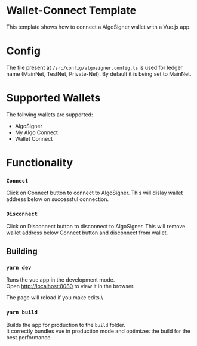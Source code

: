 # Wallet-Connect Template

This template shows how to connect a AlgoSigner wallet with a Vue.js app.

# Config

The file present at `/src/config/algosigner.config.ts` is used for ledger name (MainNet, TestNet, Private-Net). By default it is being set to MainNet.

# Supported Wallets

The follwing wallets are supported:

- AlgoSigner
- My Algo Connect
- Wallet Connect

# Functionality

### `Connect`

Click on Connect button to connect to AlgoSigner. This will dislay wallet address below on successful connection.

### `Disconnect`

Click on Disconnect button to disconnect to AlgoSigner. This will remove wallet address below Connect button and disconnect from wallet.

## Building

### `yarn dev`

Runs the vue app in the development mode.\
Open [http://localhost:8080](http://localhost:8080) to view it in the browser.

The page will reload if you make edits.\

### `yarn build`

Builds the app for production to the `build` folder.\
It correctly bundles vue in production mode and optimizes the build for the best performance.
